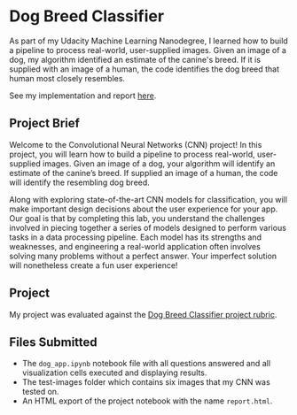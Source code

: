 # Dog Breed Classifier

As part of my Udacity Machine Learning Nanodegree, I learned how to build a pipeline to process real-world, user-supplied images. Given an image of a dog, my algorithm identified an estimate of the canine's breed. If it is supplied with an image of a human, the code identifies the dog breed that human most closely resembles. 

See my implementation and report [here](https://github.com/robertyoung2/Train-a-Smartcab-to-Drive/blob/master/smartcab.ipynb).

## Project Brief

Welcome to the Convolutional Neural Networks (CNN) project! In this project, you will learn how to build a pipeline to process real-world, user-supplied images. Given an image of a dog, your algorithm will identify an estimate of the canine’s breed. If supplied an image of a human, the code will identify the resembling dog breed.

Along with exploring state-of-the-art CNN models for classification, you will make important design decisions about the user experience for your app. Our goal is that by completing this lab, you understand the challenges involved in piecing together a series of models designed to perform various tasks in a data processing pipeline. Each model has its strengths and weaknesses, and engineering a real-world application often involves solving many problems without a perfect answer. Your imperfect solution will nonetheless create a fun user experience!

## Project 

My project was evaluated against the [Dog Breed Classifier project rubric](https://github.com/robertyoung2/dog-project-master/blob/master/Dog%20Breed%20Classifier%20-%20Project%20Rubic.pdf). 

## Files Submitted 

- The `dog_app.ipynb` notebook file with all questions answered and all visualization cells executed and displaying results. 
- The test-images folder which contains six images that my CNN was tested on. 
- An HTML export of the project notebook with the name `report.html`. 